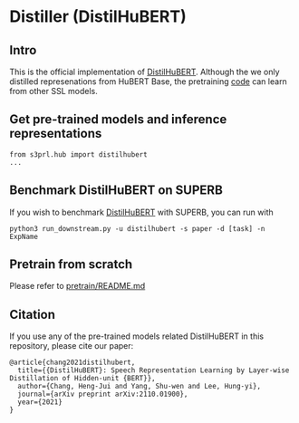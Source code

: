 # Distiller (DistilHuBERT)

## Intro
This is the official implementation of [DistilHuBERT](https://arxiv.org/abs/2110.01900). Although the we only distilled represenations from HuBERT Base, the pretraining [code](/s3prl/pretrain) can learn from other SSL models.

## Get pre-trained models and inference representations
```
from s3prl.hub import distilhubert
...
```

## Benchmark DistilHuBERT on SUPERB
If you wish to benchmark [DistilHuBERT](https://arxiv.org/abs/2110.01900) with SUPERB, you can run with
```
python3 run_downstream.py -u distilhubert -s paper -d [task] -n ExpName
```

## Pretrain from scratch
Please refer to [pretrain/README.md](/s3prl/pretrain/README.md)

## Citation
If you use any of the pre-trained models related DistilHuBERT in this repository, please cite our paper:
```
@article{chang2021distilhubert,
  title={{DistilHuBERT}: Speech Representation Learning by Layer-wise Distillation of Hidden-unit {BERT}},
  author={Chang, Heng-Jui and Yang, Shu-wen and Lee, Hung-yi},
  journal={arXiv preprint arXiv:2110.01900},
  year={2021}
}
```
